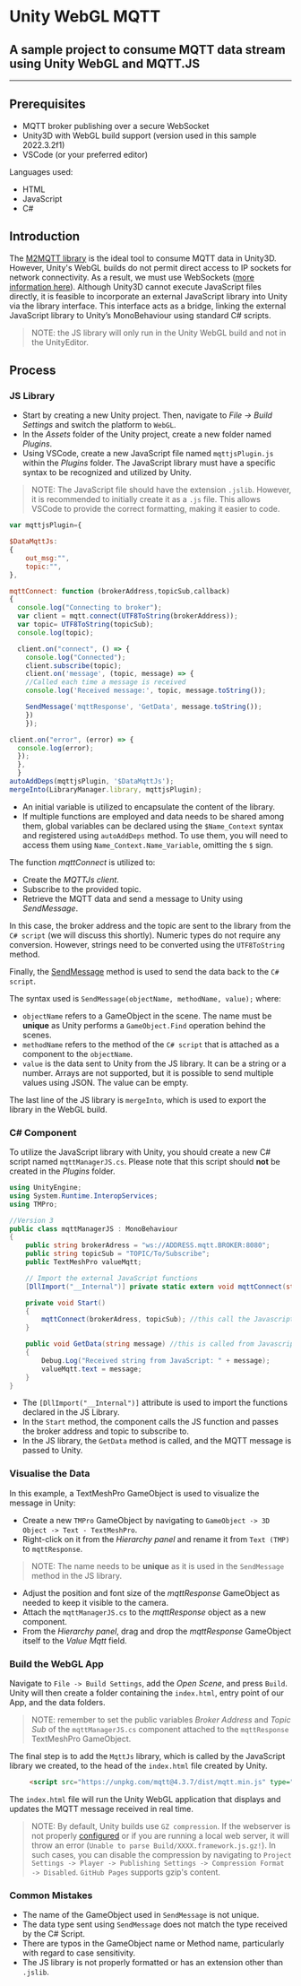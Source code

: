 # Unity WebGL MQTT
## A sample project to consume MQTT data stream using Unity WebGL and MQTT.JS

---

## Prerequisites

- MQTT broker publishing over a secure WebSocket
- Unity3D with WebGL build support (version used in this sample 2022.3.2f1)
- VSCode (or your preferred editor)

Languages used:
- HTML
- JavaScript
- C#

## Introduction

The [M2MQTT library](https://github.com/CE-SDV-Unity/M2MqttUnity) is the ideal tool to consume MQTT data in Unity3D. However, Unity's WebGL builds do not permit direct access to IP sockets for network connectivity. As a result, we must use WebSockets ([more information here](https://docs.unity3d.com/Manual/webgl-networking.html)). Although Unity3D cannot execute JavaScript files directly, it is feasible to incorporate an external JavaScript library into Unity via the library interface. This interface acts as a bridge, linking the external JavaScript library to Unity’s MonoBehaviour using standard C# scripts.

> NOTE: the JS library will only run in the Unity WebGL build and not in the UnityEditor.

## Process

### JS Library

- Start by creating a new Unity project. Then, navigate to _File -> Build Settings_ and switch the platform to `WebGL`.
- In the _Assets_ folder of the Unity project, create a new folder named _Plugins_.
- Using VSCode, create a new JavaScript file named `mqttjsPlugin.js` within the _Plugins_ folder. The JavaScript library must have a specific syntax to be recognized and utilized by Unity.

> NOTE: The JavaScript file should have the extension `.jslib`. However, it is recommended to initially create it as a `.js` file. This allows VSCode to provide the correct formatting, making it easier to code.

```Javascript
var mqttjsPlugin={

$DataMqttJs: 
{
    out_msg:"",
    topic:"",
},

mqttConnect: function (brokerAddress,topicSub,callback)
{
  console.log("Connecting to broker");
  var client = mqtt.connect(UTF8ToString(brokerAddress));
  var topic= UTF8ToString(topicSub);
  console.log(topic);

  client.on("connect", () => {
    console.log("Connected");
    client.subscribe(topic);
    client.on('message', (topic, message) => {
    //Called each time a message is received
    console.log('Received message:', topic, message.toString());

    SendMessage('mqttResponse', 'GetData', message.toString());
    })
    });

client.on("error", (error) => {
  console.log(error);
  });
  },
  }
autoAddDeps(mqttjsPlugin, '$DataMqttJs');
mergeInto(LibraryManager.library, mqttjsPlugin);
```

- An initial variable is utilized to encapsulate the content of the library.
- If multiple functions are employed and data needs to be shared among them, global variables can be declared using the `$Name_Context` syntax and registered using `autoAddDeps` method. To use them, you will need to access them using `Name_Context.Name_Variable`, omitting the `$` sign.

The function _mqttConnect_ is utilized to:
- Create the _MQTTJs client_.
- Subscribe to the provided topic.
- Retrieve the MQTT data and send a message to Unity using _SendMessage_.

In this case, the broker address and the topic are sent to the library from the `C# script` (we will discuss this shortly). Numeric types do not require any conversion. However, strings need to be converted using the `UTF8ToString` method.

Finally, the [SendMessage](https://docs.unity3d.com/Manual/webgl-interactingwithbrowserscripting.html) method is used to send the data back to the `C# script`.

The syntax used is `SendMessage(objectName, methodName, value);` where:

- `objectName` refers to a GameObject in the scene. The name must be __unique__ as Unity performs a `GameObject.Find` operation behind the scenes.
- `methodName` refers to the method of the `C# script` that is attached as a component to the `objectName`.
- `value` is the data sent to Unity from the JS library. It can be a string or a number. Arrays are not supported, but it is possible to send multiple values using JSON. The value can be empty.

The last line of the JS library is `mergeInto`, which is used to export the library in the WebGL build.

### C# Component

To utilize the JavaScript library with Unity, you should create a new C# script named `mqttManagerJS.cs`. Please note that this script should __not__ be created in the _Plugins_ folder.

```c#
using UnityEngine;
using System.Runtime.InteropServices;
using TMPro;

//Version 3
public class mqttManagerJS : MonoBehaviour
{
    public string brokerAdress = "ws://ADDRESS.mqtt.BROKER:8080";
    public string topicSub = "TOPIC/To/Subscribe";
    public TextMeshPro valueMqtt;

    // Import the external JavaScript functions
    [DllImport("__Internal")] private static extern void mqttConnect(string broker, string topic);

    private void Start()
    {
        mqttConnect(brokerAdress, topicSub); //this call the Javascript method
    }

    public void GetData(string message) //this is called from Javascript using the SendMessage method
    {
        Debug.Log("Received string from JavaScript: " + message);
        valueMqtt.text = message;
    }
}
```

- The `[DllImport("__Internal")]` attribute is used to import the functions declared in the JS Library.
- In the `Start` method, the component calls the JS function and passes the broker address and topic to subscribe to.
- In the JS library, the `GetData` method is called, and the MQTT message is passed to Unity.

### Visualise the Data

In this example, a TextMeshPro GameObject is used to visualize the message in Unity:

- Create a new `TMPro` GameObject by navigating to `GameObject -> 3D Object -> Text - TextMeshPro`.
- Right-click on it from the _Hierarchy panel_ and rename it from `Text (TMP)` to `mqttResponse`.

> NOTE: The name needs to be **unique** as it is used in the `SendMessage` method in the JS library.

- Adjust the position and font size of the _mqttResponse_ GameObject as needed to keep it visible to the camera.
- Attach the `mqttManagerJS.cs` to the _mqttResponse_ object as a new component.
- From the _Hierarchy panel_, drag and drop the _mqttResponse_ GameObject itself to the _Value Mqtt_ field.

### Build the WebGL App

Navigate to `File -> Build Settings`, add the _Open Scene_, and press `Build`. Unity will then create a folder containing the `index.html`, entry point of our App, and the data folders.

> NOTE: remember to set the public variables _Broker Address_ and _Topic Sub_ of the `mqttManagerJS.cs` component attached to the `mqttResponse` TextMeshPro GameObject.

The final step is to add the `MqttJs` library, which is called by the JavaScript library we created, to the head of the `index.html` file created by Unity.


```html
     <script src="https://unpkg.com/mqtt@4.3.7/dist/mqtt.min.js" type="text/javascript"></script> 
```

The `index.html` file will run the Unity WebGL application that displays and updates the MQTT message received in real time.

> NOTE: By default, Unity builds use `GZ compression`. If the webserver is not properly [configured](https://docs.unity3d.com/Manual/webgl-server-configuration-code-samples.html) or if you are running a local web server, it will throw an error (`Unable to parse Build/XXXX.framework.js.gz!`). In such cases, you can disable the compression by navigating to `Project Settings -> Player -> Publishing Settings -> Compression Format -> Disabled`. `GitHub Pages` supports gzip's content.

### Common Mistakes

- The name of the GameObject used in `SendMessage` is not unique.
- The data type sent using `SendMessage` does not match the type received by the C# Script.
- There are typos in the GameObject name or Method name, particularly with regard to case sensitivity.
- The JS library is not properly formatted or has an extension other than `.jslib`.
